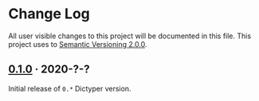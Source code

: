 Change Log
==========

All user visible changes to this project will be documented in this file. This project uses to [Semantic Versioning 2.0.0].





## [0.1.0] · 2020-?-?
[0.1.0]: /../tree/v0.1.0

Initial release of `0.*` Dictyper version.





[Semantic Versioning 2.0.0]: https://semver.org
